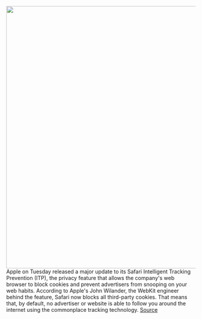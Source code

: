 <img src='https://cdn.vox-cdn.com/thumbor/KvMNwEARVqcuoQRmFjyRu8mi8g4=/0x0:2040x1360/1200x800/filters:focal(857x517:1183x843)/cdn.vox-cdn.com/uploads/chorus_image/image/66548540/acastro_180604_1777_apple_wwdc_0001.0.jpg' width='700px' /><br/>
Apple on Tuesday released a major update to its Safari Intelligent Tracking Prevention (ITP), the privacy feature that allows the company's web browser to block cookies and prevent advertisers from snooping on your web habits. According to Apple's John Wilander, the WebKit engineer behind the feature, Safari now blocks all third-party cookies. That means that, by default, no advertiser or website is able to follow you around the internet using the commonplace tracking technology.
<a href='https://www.theverge.com/2020/3/24/21192830/apple-safari-intelligent-tracking-privacy-full-third-party-cookie-blocking'> Source <a/>